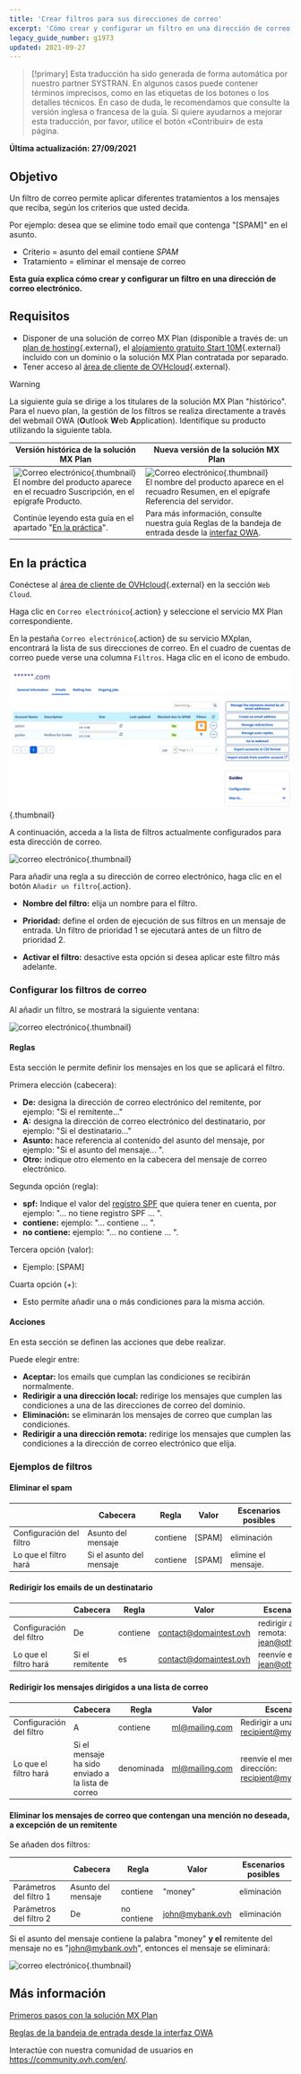 ```yaml
---
title: 'Crear filtros para sus direcciones de correo'
excerpt: 'Cómo crear y configurar un filtro en una dirección de correo electrónico'
legacy_guide_number: g1973
updated: 2021-09-27
---
```


> [!primary]
> Esta traducción ha sido generada de forma automática por nuestro partner SYSTRAN. En algunos casos puede contener términos imprecisos, como en las etiquetas de los botones o los detalles técnicos. En caso de duda, le recomendamos que consulte la versión inglesa o francesa de la guía. Si quiere ayudarnos a mejorar esta traducción, por favor, utilice el botón «Contribuir» de esta página.
>

**Última actualización: 27/09/2021**

## Objetivo

Un filtro de correo permite aplicar diferentes tratamientos a los mensajes que reciba, según los criterios que usted decida.

Por ejemplo: desea que se elimine todo email que contenga "[SPAM]" en el asunto.

- Criterio = asunto del email contiene *SPAM*
- Tratamiento = eliminar el mensaje de correo

**Esta guía explica cómo crear y configurar un filtro en una dirección de correo electrónico.**

## Requisitos

- Disponer de una solución de correo MX Plan (disponible a través de: un [plan de hosting](https://www.ovhcloud.com/es/web-hosting/){.external}, el [alojamiento gratuito Start 10M](https://www.ovhcloud.com/es-es/domains/free-web-hosting/){.external} incluido con un dominio o la solución MX Plan contratada por separado.
- Tener acceso al [área de cliente de OVHcloud](https://www.ovh.com/auth/?action=gotomanager&from=https://www.ovh.es/&ovhSubsidiary=es){.external}.

> [!warning]
>
> La siguiente guía se dirige a los titulares de la solución MX Plan "histórico". Para el nuevo plan, la gestión de los filtros se realiza directamente a través del webmail OWA (**O**utlook **W**eb **A**pplication). Identifique su producto utilizando la siguiente tabla.
>

Versión histórica de la solución MX Plan|Nueva versión de la solución MX Plan|
|---|---|
|![Correo electrónico](images/mxplan-starter-legacy-step1.png){.thumbnail}<br> El nombre del producto aparece en el recuadro Suscripción, en el epígrafe Producto.|![Correo electrónico](images/mxplan-starter-new-step1.png){.thumbnail}<br>El nombre del producto aparece en el recuadro Resumen, en el epígrafe Referencia del servidor.|
|Continúe leyendo esta guía en el apartado "[En la práctica](#oldmxplan)".|Para más información, consulte nuestra guía Reglas de la bandeja de entrada desde la [interfaz OWA](/pages/web/emails/creating-inbox-rules-in-owa-mx-plan).|

## En la práctica <a name="oldmxplan"></a>

Conéctese al [área de cliente de OVHcloud](https://www.ovh.com/auth/?action=gotomanager&from=https://www.ovh.es/&ovhSubsidiary=es){.external} en la sección `Web Cloud`.

Haga clic en `Correo electrónico`{.action} y seleccione el servicio MX Plan correspondiente.

En la pestaña `Correo electrónico`{.action} de su servicio MXplan, encontrará la lista de sus direcciones de correo. En el cuadro de cuentas de correo puede verse una columna `Filtros`. Haga clic en el icono de embudo.

![correo electrónico](images/img_3239.png){.thumbnail}

A continuación, acceda a la lista de filtros actualmente configurados para esta dirección de correo.

![correo electrónico](images/img_3240.jpg){.thumbnail}

Para añadir una regla a su dirección de correo electrónico, haga clic en el botón `Añadir un filtro`{.action}.

- **Nombre del filtro:** elija un nombre para el filtro.

- **Prioridad:** define el orden de ejecución de sus filtros en un mensaje de entrada. Un filtro de prioridad 1 se ejecutará antes de un filtro de prioridad 2.

- **Activar el filtro:** desactive esta opción si desea aplicar este filtro más adelante.

### Configurar los filtros de correo

Al añadir un filtro, se mostrará la siguiente ventana:

![correo electrónico](images/img_3241.jpg){.thumbnail}

#### Reglas

Esta sección le permite definir los mensajes en los que se aplicará el filtro.

Primera elección (cabecera):

- **De:** designa la dirección de correo electrónico del remitente, por ejemplo: "Si el remitente..."
- **A:** designa la dirección de correo electrónico del destinatario, por ejemplo: "Si el destinatario..."
- **Asunto:** hace referencia al contenido del asunto del mensaje, por ejemplo: "Si el asunto del mensaje... ".
- **Otro:** indique otro elemento en la cabecera del mensaje de correo electrónico.

Segunda opción (regla):

- **spf:** Indique el valor del [registro SPF](/pages/web/domains/dns_zone_spf) que quiera tener en cuenta, por ejemplo: "... no tiene registro SPF ... ".
- **contiene:** ejemplo: "... contiene ... ".
- **no contiene:** ejemplo: "... no contiene ... ".

Tercera opción (valor):

- Ejemplo: [SPAM]

Cuarta opción (+):

- Esto permite añadir una o más condiciones para la misma acción.

#### Acciones

En esta sección se definen las acciones que debe realizar.

Puede elegir entre:

- **Aceptar:** los emails que cumplan las condiciones se recibirán normalmente.
- **Redirigir a una dirección local:** redirige los mensajes que cumplen las condiciones a una de las direcciones de correo del dominio.
- **Eliminación:** se eliminarán los mensajes de correo que cumplan las condiciones.
- **Redirigir a una dirección remota:** redirige los mensajes que cumplen las condiciones a la dirección de correo electrónico que elija.

### Ejemplos de filtros

#### Eliminar el spam

||Cabecera|Regla|Valor|Escenarios posibles|
|---|---|---|---|---|
|Configuración del filtro|Asunto del mensaje|contiene|[SPAM]|eliminación|
|Lo que el filtro hará|Si el asunto del mensaje|contiene|[SPAM]|elimine el mensaje.|

#### Redirigir los emails de un destinatario

||Cabecera|Regla|Valor|Escenarios posibles|
|---|---|---|---|---|
|Configuración del filtro|De|contiene|contact@domaintest.ovh|redirigir a una dirección remota: jean@otherdomain.ovh|
|Lo que el filtro hará|Si el remitente|es|contact@domaintest.ovh|reenvíe el mensaje a jean@otherdomain.ovh.|

#### Redirigir los mensajes dirigidos a una lista de correo

||Cabecera|Regla|Valor|Escenarios posibles|
|---|---|---|---|---|
|Configuración del filtro|A|contiene|ml@mailing.com|Redirigir a una dirección local: recipient@mypersonaldomain.ovh|
|Lo que el filtro hará|Si el mensaje ha sido enviado a la lista de correo|denominada|ml@mailing.com|reenvíe el mensaje a mi otra dirección: recipient@mypersonaldomain.ovh|

#### Eliminar los mensajes de correo que contengan una mención no deseada, a excepción de un remitente

Se añaden dos filtros:

||Cabecera|Regla|Valor|Escenarios posibles|
|---|---|---|---|---|
|Parámetros del filtro 1|Asunto del mensaje|contiene|"money"|eliminación|
|Parámetros del filtro 2|De|no contiene|john@mybank.ovh|eliminación|

Si el asunto del mensaje contiene la palabra "money" **y el** remitente del mensaje no es "john@mybank.ovh", entonces el mensaje se eliminará:

![correo electrónico](images/img_3242.jpg){.thumbnail}

## Más información

[Primeros pasos con la solución MX Plan](/pages/web/emails/email_generalities)

[Reglas de la bandeja de entrada desde la interfaz OWA](/pages/web/emails/creating-inbox-rules-in-owa-mx-plan)

Interactúe con nuestra comunidad de usuarios en <https://community.ovh.com/en/>.
